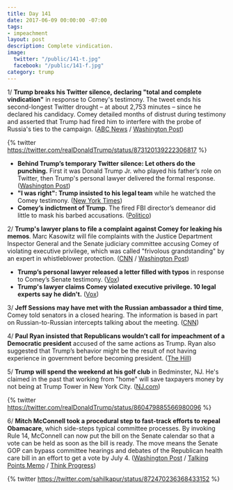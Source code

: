 ```yaml
---
title: Day 141
date: 2017-06-09 00:00:00 -07:00
tags:
- impeachment
layout: post
description: Complete vindication.
image:
  twitter: "/public/141-t.jpg"
  facebook: "/public/141-f.jpg"
category: trump
---
```


1/ **Trump breaks his Twitter silence, declaring "total and complete vindication"** in response to Comey's testimony. The tweet ends his second-longest Twitter drought – at about 2,753 minutes – since he declared his candidacy. Comey detailed months of distrust during testimony and asserted that Trump had fired him to interfere with the probe of Russia's ties to the campaign. ([ABC News](http://abcnews.go.com/Politics/wireStory/distrust-trump-marks-comeys-testimony-firing-47932248) / [Washington Post](https://www.washingtonpost.com/news/politics/wp/2017/06/08/this-is-now-trumps-fifth-longest-twitter-drought-since-he-declared-his-candidacy/))

{% twitter https://twitter.com/realDonaldTrump/status/873120139222306817 %}

* **Behind Trump’s temporary Twitter silence: Let others do the punching.** First it was Donald Trump Jr. who played his father’s role on Twitter, then Trump's personal lawyer delivered the formal response. ([Washington Post](https://www.washingtonpost.com/politics/behind-trumps-silence-why-the-counterpuncher-let-others-do-the-punching/2017/06/08/87c5f67a-4c66-11e7-bc1b-fddbd8359dee_story.html))
* **"I was right": Trump insisted to his legal team** while he watched the Comey testimony. ([New York Times](https://www.nytimes.com/2017/06/08/us/politics/trump-speech-faith-freedom-coalition.html))
* **Comey’s indictment of Trump**. The fired FBI director’s demeanor did little to mask his barbed accusations. ([Politico](http://www.politico.com/story/2017/06/08/james-comey-russia-trump-hearing-indictment-239310))

2/ **Trump's lawyer plans to file a complaint against Comey for leaking his memos**. Marc Kasowitz will file complaints with the Justice Department Inspector General and the Senate judiciary committee accusing Comey of violating executive privilege, which was called  "frivolous grandstanding" by an expert in whistleblower protection. ([CNN](http://www.cnn.com/2017/06/09/politics/james-comey-leak-complaint/index.html) / [Washington Post](https://www.washingtonpost.com/news/politics/wp/2017/06/09/theres-no-indication-comey-violated-the-law-trump-may-be-about-to/))

* **Trump’s personal lawyer released a letter filled with typos** in response to Comey’s Senate testimony. ([Vox](https://www.vox.com/2017/6/8/15763816/kasowitz-letter-typos-predisent))
* **Trump's lawyer claims Comey violated executive privilege. 10 legal experts say he didn't.** ([Vox](https://www.vox.com/policy-and-politics/2017/6/9/15764954/comey-testimony-donald-trump-fbi-executive-privilege))

3/ **Jeff Sessions may have met with the Russian ambassador a third time**, Comey told senators in a closed hearing. The information is based in part on Russian-to-Russian intercepts talking about the meeting. ([CNN](http://www.cnn.com/2017/06/08/politics/jeff-sessions-kislyak-meeting/))

4/ **Paul Ryan insisted that Republicans wouldn’t call for impeachment of a Democratic president** accused of the same actions as Trump. Ryan also suggested that Trump’s behavior might be the result of not having experience in government before becoming president. ([The Hill](http://thehill.com/homenews/house/336957-ryan-republicans-wouldnt-be-trying-to-impeach-democratic-president-accused-of))

5/ **Trump will spend the weekend at his golf club** in Bedminster, NJ. He's claimed in the past that working from "home" will save taxpayers money by not being at Trump Tower in New York City. ([NJ.com](http://www.nj.com/politics/index.ssf/2017/06/trump_returning_to_nj_this_weekend.html))

{% twitter https://twitter.com/realDonaldTrump/status/860479885566980096 %}

6/ **Mitch McConnell took a procedural step to fast-track efforts to repeal Obamacare**, which side-steps typical committee processes. By invoking Rule 14, McConnell can now put the bill on the Senate calendar so that a vote can be held as soon as the bill is ready. The move means the Senate GOP can bypass committee hearings and debates of the Republican health care bill in an effort to get a vote by July 4. ([Washington Post](https://www.washingtonpost.com/news/powerpost/paloma/the-health-202/2017/06/08/the-health-202-amid-comey-drama-a-health-care-skirmish-is-unfolding/593818c8e9b69b2fb981dc80/) / [Talking Points Memo](http://talkingpointsmemo.com/livewire/mcconnell-fast-track-obamacare-repeal) / [Think Progress](https://thinkprogress.org/senate-republicans-are-launching-an-audacious-plan-to-pass-health-care-75d9135c1f19))

{% twitter https://twitter.com/sahilkapur/status/872470236368433152 %}